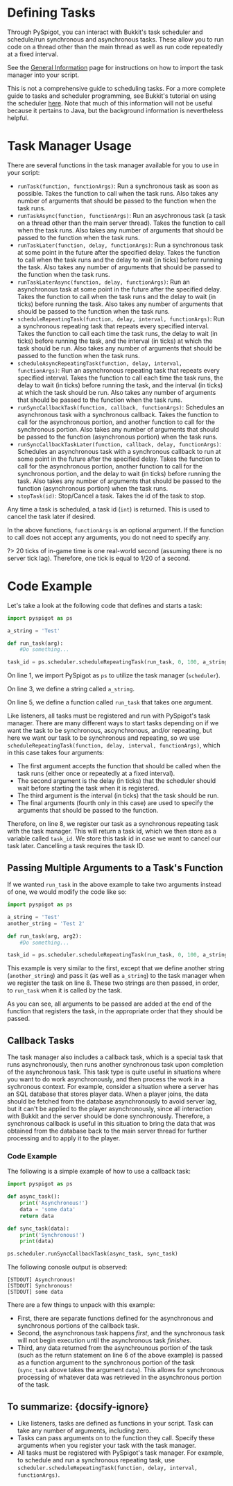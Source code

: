 # Defining Tasks

Through PySpigot, you can interact with Bukkit's task scheduler and schedule/run synchronous and asynchronous tasks. These allow you to run code on a thread other than the main thread as well as run code repeatedly at a fixed interval.

See the [General Information](writingscripts#pyspigot39s-managers) page for instructions on how to import the task manager into your script.

This is not a comprehensive guide to scheduling tasks. For a more complete guide to tasks and scheduler programming, see Bukkit's tutorial on using the scheduler [here](https://bukkit.fandom.com/wiki/Scheduler_Programming). Note that much of this information will not be useful because it pertains to Java, but the background information is nevertheless helpful.

# Task Manager Usage

There are several functions in the task manager available for you to use in your script:

- `runTask(function, functionArgs)`: Run a synchronous task as soon as possible. Takes the function to call when the task runs. Also takes any number of arguments that should be passed to the function when the task runs.
- `runTaskAsync(function, functionArgs)`: Run an asychronous task (a task on a thread other than the main server thread). Takes the function to call when the task runs. Also takes any number of arguments that should be passed to the function when the task runs.
- `runTaskLater(function, delay, functionArgs)`: Run a synchronous task at some point in the future after the specified delay. Takes the function to call when the task runs and the delay to wait (in ticks) before running the task. Also takes any number of arguments that should be passed to the function when the task runs.
- `runTaskLaterAsync(function, delay, functionArgs)`: Run an asynchronous task at some point in the future after the specified delay. Takes the function to call when the task runs and the delay to wait (in ticks) before running the task. Also takes any number of arguments that should be passed to the function when the task runs.
- `scheduleRepeatingTask(function, delay, interval, functionArgs)`: Run a synchronous repeating task that repeats every specified interval. Takes the function to call each time the task runs, the delay to wait (in ticks) before running the task, and the interval (in ticks) at which the task should be run. Also takes any number of arguments that should be passed to the function when the task runs.
- `scheduleAsyncRepeatingTask(function, delay, interval, functionArgs)`: Run an asynchronous repeating task that repeats every specified interval. Takes the function to call each time the task runs, the delay to wait (in ticks) before running the task, and the interval (in ticks) at which the task should be run. Also takes any number of arguments that should be passed to the function when the task runs.
- `runSyncCallbackTask(function, callback, functionArgs)`: Schedules an asynchronous task with a synchronous callback. Takes the function to call for the asynchronous portion, and another function to call for the synchronous portion. Also takes any number of arguments that should be passed to the function (asynchronous portion) when the task runs.
- `runSyncCallbackTaskLater(function, callback, delay, functionArgs)`: Schedules an asynchronous task with a synchronous callback to run at some point in the future after the specified delay. Takes the function to call for the asynchronous portion, another function to call for the synchronous portion, and the delay to wait (in ticks) before running the task. Also takes any number of arguments that should be passed to the function (asynchronous portion) when the task runs.
- `stopTask(id)`: Stop/Cancel a task. Takes the id of the task to stop.

Any time a task is scheduled, a task id (`int`) is returned. This is used to cancel the task later if desired.

In the above functions, `functionArgs` is an optional argument. If the function to call does not accept any arguments, you do not need to specify any.

?> 20 ticks of in-game time is one real-world second (assuming there is no server tick lag). Therefore, one tick is equal to 1/20 of a second.

# Code Example

Let's take a look at the following code that defines and starts a task:

```python
import pyspigot as ps

a_string = 'Test'

def run_task(arg):
    #Do something...

task_id = ps.scheduler.scheduleRepeatingTask(run_task, 0, 100, a_string)
```

On line 1, we import PySpigot as `ps` to utilize the task manager (`scheduler`).

On line 3, we define a string called `a_string`.

On line 5, we define a function called `run_task` that takes one argument.

Like listeners, all tasks must be registered and run with PySpigot's task manager. There are many different ways to start tasks depending on if we want the task to be synchronous, ascynchronous, and/or repeating, but here we want our task to be synchronous and repeating, so we use `scheduleRepeatingTask(function, delay, interval, functionArgs)`, which in this case takes four arguments:

- The first argument accepts the function that should be called when the task runs (either once or repeatedly at a fixed interval).
- The second argument is the delay (in ticks) that the scheduler should wait before starting the task when it is registered.
- The third argument is the interval (in ticks) that the task should be run.
- The final arguments (fourth only in this case) are used to specify the arguments that should be passed to the function.

Therefore, on line 8, we register our task as a synchronous repeating task with the task manager. This will return a task id, which we then store as a variable called `task_id`. We store this task id in case we want to cancel our task later. Cancelling a task requires the task ID.

## Passing Multiple Arguments to a Task's Function

If we wanted `run_task` in the above example to take two arguments instead of one, we would modify the code like so:

```python
import pyspigot as ps

a_string = 'Test'
another_string = 'Test 2'

def run_task(arg, arg2):
    #Do something...

task_id = ps.scheduler.scheduleRepeatingTask(run_task, 0, 100, a_string, another_string)
```

This example is very similar to the first, except that we define another string (`another_string`) and pass it (as well as `a_string`) to the task manager when we register the task on line 8. These two strings are then passed, in order, to `run_task` when it is called by the task.

As you can see, all arguments to be passed are added at the end of the function that registers the task, in the appropriate order that they should be passed.

## Callback Tasks

The task manager also includes a callback task, which is a special task that runs asynchronously, then runs another synchronous task upon completion of the asynchronous task. This task type is quite useful in situations where you want to do work asynchronously, and then process the work in a sychronous context. For example, consider a situation where a server has an SQL database that stores player data. When a player joins, the data should be fetched from the database asynchronously to avoid server lag, but it can't be applied to the player asynchronously, since all interaction with Bukkit and the server should be done synchronously. Therefore, a synchronous callback is useful in this situation to bring the data that was obtained from the database back to the main server thread for further processing and to apply it to the player.

### Code Example

The following is a simple example of how to use a callback task:

```python
import pyspigot as ps

def async_task():
    print('Asynchronous!')
    data = 'some data'
    return data

def sync_task(data):
    print('Synchronous!')
    print(data)

ps.scheduler.runSyncCallbackTask(async_task, sync_task)
```

The following conosle output is observed:

```
[STDOUT] Asynchronous!
[STDOUT] Synchronous!
[STDOUT] some data
```

There are a few things to unpack with this example:

- First, there are separate functions defined for the asynchronous and synchronous portions of the callback task.
- Second, the asynchronous task happens *first*, and the synchronous task will not begin execution until the asynchronous task *finishes*.
- Third, any data returned from the asynchrounous portion of the task (such as the return statement on line 6 of the above example) is passed as a function argument to the synchronous portion of the task (`sync_task` above takes the argument `data`). This allows for synchronous processing of whatever data was retrieved in the asynchronous portion of the task.

## To summarize: {docsify-ignore}

- Like listeners, tasks are defined as functions in your script. Task can take any number of arguments, including zero.
- Tasks can pass arguments on to the function they call. Specify these arguments when you register your task with the task manager.
- All tasks must be registered with PySpigot's task manager. For example, to schedule and run a synchronous repeating task, use `scheduler.scheduleRepeatingTask(function, delay, interval, functionArgs)`.
